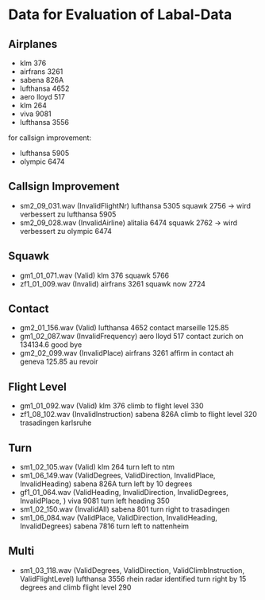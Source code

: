 # Data for Evaluation of Labal-Data

<!--

"iata":"kl", "icao":"klm", "name":"klm", "callSign":"klm"
"iata":"af", "icao":"afr", "name":"air france", "callSign":"airfrans"
iata: sn, icao: sab, name & callsign: sabena
"iata":"lh", "icao":"dlh", "name":"lufthansa", "callSign":"lufthansa" },
iata: YP, icao: AEF, name & callsign: AERO LLOYD
IATA: FV, ICAO: VIV, name: viva air, callsign: VIVA
iata: OA, ICAO: OAL, name & callsign: OLYMPIC


"Flight": {
    "ActualDepartureTime": null,
    "Airline": null,
    "ArrivalAirport": null,
    "DepartureAirport": null,
    "FlightIdentification": "VLG1873"
},
-->


## Airplanes
- klm 376
- airfrans 3261
- sabena 826A
- lufthansa 4652
- aero lloyd 517
- klm 264
- viva 9081
- lufthansa 3556

for callsign improvement:
- lufthansa 5905
- olympic 6474


## Callsign Improvement
- sm2_09_031.wav (InvalidFlightNr) lufthansa 5305 squawk 2756 -> wird verbessert zu lufthansa 5905
- sm2_09_028.wav (InvalidAirline) alitalia 6474 squawk 2762 -> wird verbessert zu olympic 6474



## Squawk
- gm1_01_071.wav (Valid) klm 376 squawk 5766
- zf1_01_009.wav (Invalid) airfrans 3261 squawk now 2724
<!--
- zf1_04_079.wav airfrans ah 356 good morning ah flight correction squawk 7536
- zf1_08_067.wav airfrans 356 good morning squawk 7536
- sm2_09_031.wav lufthansa 5305 squawk 2756
-->


## Contact
- gm2_01_156.wav (Valid) lufthansa 4652 contact marseille 125.85
- gm1_02_087.wav (InvalidFrequency) aero lloyd 517 contact zurich on 134134.6 good bye
- gm2_02_099.wav (InvalidPlace) airfrans 3261 affirm in contact ah geneva 125.85 au revoir



## Flight Level
- gm1_01_092.wav (Valid) klm 376 climb to flight level 330
- zf1_08_102.wav (InvalidInstruction) sabena 826A climb to flight level 320 trasadingen karlsruhe
<!--
- gm1_01_079.wav klm 376 you're identified cleared st prex arbos epinal climb to flight level 320
- gf1_01_068.wav aero lloyd 560 bonjour identified cleared passeiry bilsa flight level 330
-->


## Turn
- sm1_02_105.wav (Valid) klm 264 turn left to ntm
- sm1_06_149.wav (ValidDegrees, ValidDirection, InvalidPlace, InvalidHeading) sabena 826A turn left by 10 degrees
- gf1_01_064.wav (ValidHeading, InvalidDirection, InvalidDegrees, InvalidPlace, ) viva 9081 turn left heading 350
- sm1_02_150.wav (InvalidAll) sabena 801 turn right to trasadingen
- sm1_06_084.wav (ValidPlace, ValidDirection, InvalidHeading, InvalidDegrees) sabena 7816 turn left to nattenheim
<!--
- sm1_04_005.wav sabena 481 turn left to dinkelsbuhl
- sm1_05_149.wav sabena 801 right turn to trasadingen
-->


## Multi
- sm1_03_118.wav (ValidDegrees, ValidDirection, ValidClimbInstruction, ValidFlightLevel) lufthansa 3556 rhein radar identified turn right by 15 degrees and climb flight level 290

